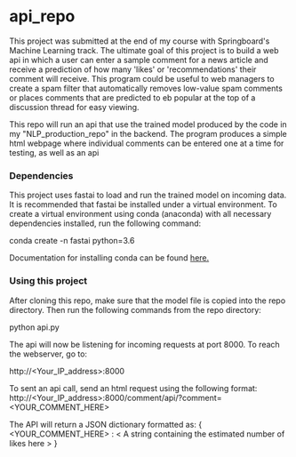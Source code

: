 # api_repo

This project was submitted at the end of my course with Springboard's Machine Learning track. The ultimate goal of this project is to build a web api in which a user can enter a sample comment for a news article and receive a prediction of how many 'likes' or 'recommendations' their comment will receive. This program could be useful to web managers to create a spam filter that automatically removes low-value spam comments or places comments that are predicted to eb popular at the top of a discussion thread for easy viewing. 

This repo will run an api that use the trained model produced by the code in my "NLP_production_repo" in the backend. The program produces a simple html webpage where individual comments can be entered one at a time for testing, as well as an api

### Dependencies ###

This project uses fastai to load and run the trained model on incoming data. It is recommended that fastai be installed under a virtual environment. To create a virtual environment using conda (anaconda) with all necessary dependencies installed, run the following command:

conda create -n fastai python=3.6

Documentation for installing conda can be found [here.](https://docs.anaconda.com/anaconda/install/)

### Using this project ###

After cloning this repo, make sure that the model file is copied into the repo directory. Then run the following commands from the repo directory:

python api.py

The api will now be listening for incoming requests at port 8000. To reach the webserver, go to:

http://<Your_IP_address>:8000

To sent an api call, send an html request using the following format: http://<Your_IP_address>:8000/comment/api/?comment=<YOUR_COMMENT_HERE>

The API will return a JSON dictionary formatted as:
{ 
<YOUR_COMMENT_HERE> : < A string containing the estimated number of likes here > 
}
